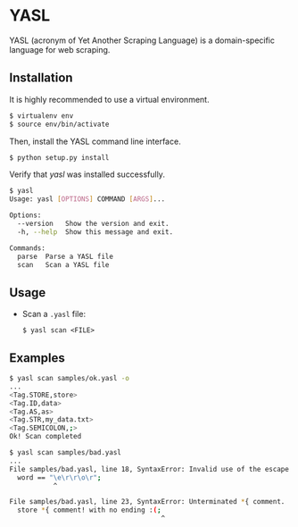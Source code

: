 # YASL

YASL (acronym of Yet Another Scraping Language) is a domain-specific language for web scraping.

## Installation
It is highly recommended to use a virtual environment.

```bash
$ virtualenv env
$ source env/bin/activate
```

Then, install the YASL command line interface.

```bash
$ python setup.py install
```

Verify that _yasl_ was installed successfully.

```bash
$ yasl
Usage: yasl [OPTIONS] COMMAND [ARGS]...

Options:
  --version   Show the version and exit.
  -h, --help  Show this message and exit.

Commands:
  parse  Parse a YASL file
  scan   Scan a YASL file
```

## Usage

- Scan a `.yasl` file:

  ```
  $ yasl scan <FILE>
  ```

## Examples

``` bash
$ yasl scan samples/ok.yasl -o
...
<Tag.STORE,store>
<Tag.ID,data>
<Tag.AS,as>
<Tag.STR,my_data.txt>
<Tag.SEMICOLON,;>
Ok! Scan completed
```

```bash
$ yasl scan samples/bad.yasl
...
File samples/bad.yasl, line 18, SyntaxError: Invalid use of the escape character.
  word == "\e\r\r\o\r";
           ^

File samples/bad.yasl, line 23, SyntaxError: Unterminated *{ comment.
  store *{ comment! with no ending :(;
                                      ^
```
